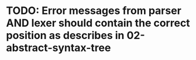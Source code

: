 # TODO: Error messages from parser AND lexer should contain the correct position as describes in 02-abstract-syntax-tree
